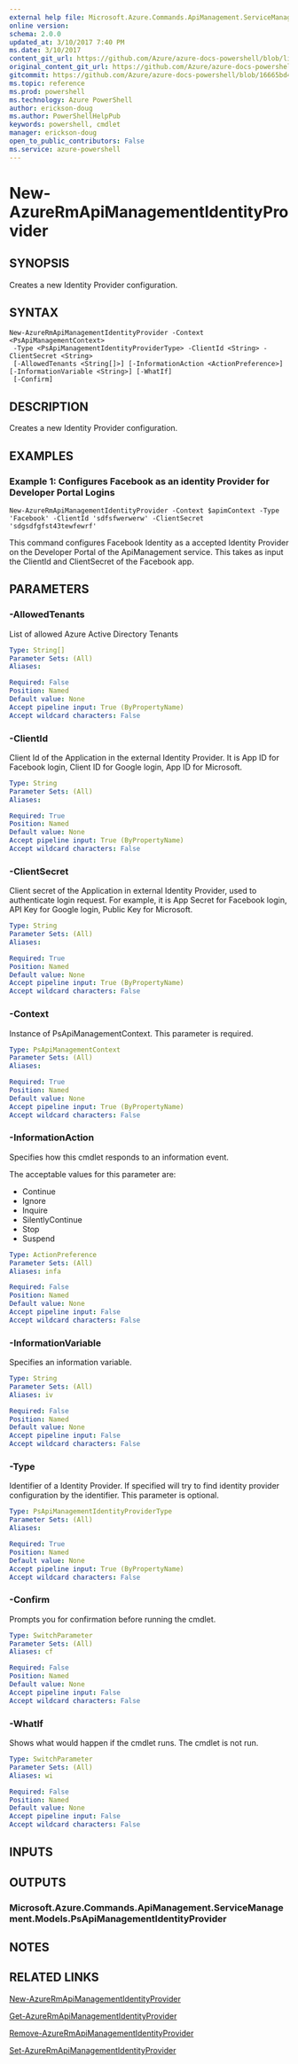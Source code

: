 ```yaml
---
external help file: Microsoft.Azure.Commands.ApiManagement.ServiceManagement.dll-Help.xml
online version: 
schema: 2.0.0
updated_at: 3/10/2017 7:40 PM
ms.date: 3/10/2017
content_git_url: https://github.com/Azure/azure-docs-powershell/blob/live/azureps-cmdlets-docs/ResourceManager/AzureRM.ApiManagement/vTrue/New-AzureRmApiManagementIdentityProvider.md
original_content_git_url: https://github.com/Azure/azure-docs-powershell/blob/live/azureps-cmdlets-docs/ResourceManager/AzureRM.ApiManagement/vTrue/New-AzureRmApiManagementIdentityProvider.md
gitcommit: https://github.com/Azure/azure-docs-powershell/blob/16665bd43882b185a8143de54e498a0463907aa7/azureps-cmdlets-docs/ResourceManager/AzureRM.ApiManagement/vTrue/New-AzureRmApiManagementIdentityProvider.md
ms.topic: reference
ms.prod: powershell
ms.technology: Azure PowerShell
author: erickson-doug
ms.author: PowerShellHelpPub
keywords: powershell, cmdlet
manager: erickson-doug
open_to_public_contributors: False
ms.service: azure-powershell
---
```


# New-AzureRmApiManagementIdentityProvider

## SYNOPSIS
Creates a new Identity Provider configuration.

## SYNTAX

```
New-AzureRmApiManagementIdentityProvider -Context <PsApiManagementContext>
 -Type <PsApiManagementIdentityProviderType> -ClientId <String> -ClientSecret <String>
 [-AllowedTenants <String[]>] [-InformationAction <ActionPreference>] [-InformationVariable <String>] [-WhatIf]
 [-Confirm]
```

## DESCRIPTION
Creates a new Identity Provider configuration.

## EXAMPLES

### Example 1: Configures Facebook as an identity Provider for Developer Portal Logins 

```
New-AzureRmApiManagementIdentityProvider -Context $apimContext -Type 'Facebook' -ClientId 'sdfsfwerwerw' -ClientSecret 'sdgsdfgfst43tewfewrf'
```

This command configures Facebook Identity as a accepted Identity Provider on the Developer Portal of the ApiManagement service.
This takes as input the ClientId and ClientSecret of the Facebook app.

## PARAMETERS

### -AllowedTenants
List of allowed Azure Active Directory Tenants

```yaml
Type: String[]
Parameter Sets: (All)
Aliases: 

Required: False
Position: Named
Default value: None
Accept pipeline input: True (ByPropertyName)
Accept wildcard characters: False
```

### -ClientId
Client Id of the Application in the external Identity Provider.
It is App ID for Facebook login, Client ID for Google login, App ID for Microsoft.

```yaml
Type: String
Parameter Sets: (All)
Aliases: 

Required: True
Position: Named
Default value: None
Accept pipeline input: True (ByPropertyName)
Accept wildcard characters: False
```

### -ClientSecret
Client secret of the Application in external Identity Provider, used to authenticate login request.
For example, it is App Secret for Facebook login, API Key for Google login, Public Key for Microsoft.

```yaml
Type: String
Parameter Sets: (All)
Aliases: 

Required: True
Position: Named
Default value: None
Accept pipeline input: True (ByPropertyName)
Accept wildcard characters: False
```

### -Context
Instance of PsApiManagementContext.
This parameter is required.

```yaml
Type: PsApiManagementContext
Parameter Sets: (All)
Aliases: 

Required: True
Position: Named
Default value: None
Accept pipeline input: True (ByPropertyName)
Accept wildcard characters: False
```

### -InformationAction
Specifies how this cmdlet responds to an information event.

The acceptable values for this parameter are:

- Continue
- Ignore
- Inquire
- SilentlyContinue
- Stop
- Suspend

```yaml
Type: ActionPreference
Parameter Sets: (All)
Aliases: infa

Required: False
Position: Named
Default value: None
Accept pipeline input: False
Accept wildcard characters: False
```

### -InformationVariable
Specifies an information variable.

```yaml
Type: String
Parameter Sets: (All)
Aliases: iv

Required: False
Position: Named
Default value: None
Accept pipeline input: False
Accept wildcard characters: False
```

### -Type
Identifier of a Identity Provider.
If specified will try to find identity provider configuration by the identifier.
This parameter is optional.

```yaml
Type: PsApiManagementIdentityProviderType
Parameter Sets: (All)
Aliases: 

Required: True
Position: Named
Default value: None
Accept pipeline input: True (ByPropertyName)
Accept wildcard characters: False
```

### -Confirm
Prompts you for confirmation before running the cmdlet.

```yaml
Type: SwitchParameter
Parameter Sets: (All)
Aliases: cf

Required: False
Position: Named
Default value: None
Accept pipeline input: False
Accept wildcard characters: False
```

### -WhatIf
Shows what would happen if the cmdlet runs. The cmdlet is not run.

```yaml
Type: SwitchParameter
Parameter Sets: (All)
Aliases: wi

Required: False
Position: Named
Default value: None
Accept pipeline input: False
Accept wildcard characters: False
```

## INPUTS

## OUTPUTS

### Microsoft.Azure.Commands.ApiManagement.ServiceManagement.Models.PsApiManagementIdentityProvider

## NOTES

## RELATED LINKS
[New-AzureRmApiManagementIdentityProvider](xref:ResourceManager/AzureRM.ApiManagement/vTrue/New-AzureRmApiManagementIdentityProvider.md)

[Get-AzureRmApiManagementIdentityProvider](xref:ResourceManager/AzureRM.ApiManagement/vTrue/Get-AzureRmApiManagementIdentityProvider.md)

[Remove-AzureRmApiManagementIdentityProvider](xref:ResourceManager/AzureRM.ApiManagement/vTrue/Remove-AzureRmApiManagementIdentityProvider.md)

[Set-AzureRmApiManagementIdentityProvider](xref:ResourceManager/AzureRM.ApiManagement/vTrue/Set-AzureRmApiManagementIdentityProvider.md)
